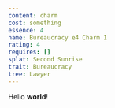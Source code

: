 ```yaml
---
content: charm
cost: something
essence: 4
name: Bureaucracy e4 Charm 1
rating: 4
requires: []
splat: Second Sunrise
trait: Bureaucracy
tree: Lawyer
---
```


Hello **world**!
